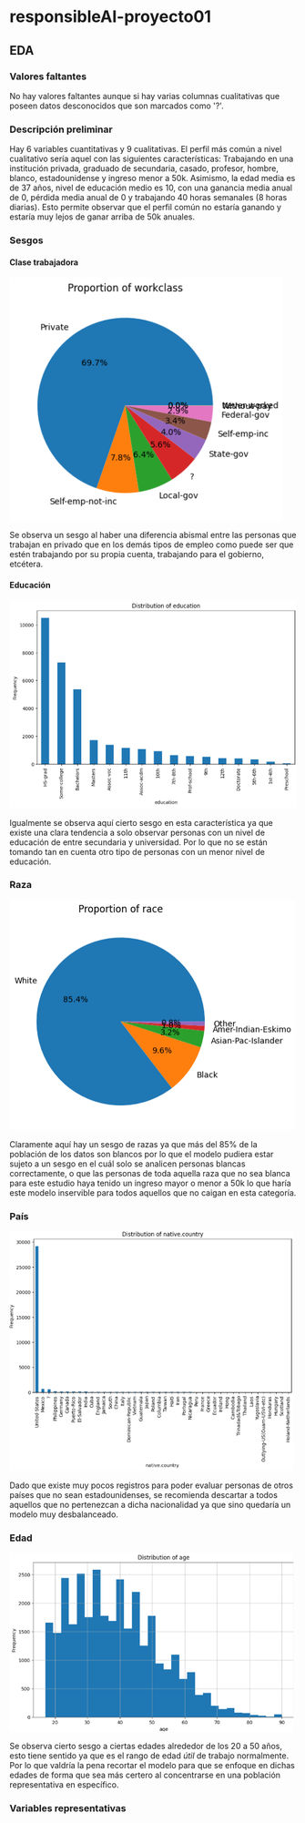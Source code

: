 # responsibleAI-proyecto01

## EDA

### Valores faltantes

No hay valores faltantes aunque si hay varias columnas cualitativas que poseen datos desconocidos que son marcados como '?'.

### Descripción preliminar

Hay 6 variables cuantitativas y 9 cualitativas.
El perfil más común a nivel cualitativo sería aquel con las siguientes características: Trabajando en una institución privada, graduado de secundaria, casado, profesor, hombre, blanco, estadounidense y ingreso menor a 50k. Asimismo, la edad media es de 37 años, nivel de educación medio es 10, con una ganancia media anual de 0, pérdida media anual de 0 y trabajando 40 horas semanales (8 horas diarias).
Esto permite observar que el perfil común no estaría ganando y estaría muy lejos de ganar arriba de 50k anuales.

### Sesgos

#### Clase trabajadora

![alt text](img/image.png)

Se observa un sesgo al haber una diferencia abismal entre las personas que trabajan en privado que en los demás tipos de empleo como puede ser que estén trabajando por su propia cuenta, trabajando para el gobierno, etcétera.

#### Educación

![alt text](img/image-1.png)

Igualmente se observa aquí cierto sesgo en esta característica ya que existe una clara tendencia a solo observar personas con un nivel de educación de entre secundaria y universidad. Por lo que no se están tomando tan en cuenta otro tipo de personas con un menor nivel de educación.

### Raza

![alt text](img/image-2.png)

Claramente aquí hay un sesgo de razas ya que más del 85% de la población de los datos son blancos por lo que el modelo pudiera estar sujeto a un sesgo en el cuál solo se analicen personas blancas correctamente, o que las personas de toda aquella raza que no sea blanca para este estudio haya tenido un ingreso mayor o menor a 50k lo que haría este modelo inservible para todos aquellos que no caigan en esta categoría.

### País

![alt text](img/image-3.png)

Dado que existe muy pocos registros para poder evaluar personas de otros países que no sean estadounidenses, se recomienda descartar a todos aquellos que no pertenezcan a dicha nacionalidad ya que sino quedaría un modelo muy desbalanceado.

### Edad

![alt text](img/image-4.png)

Se observa cierto sesgo a ciertas edades alrededor de los 20 a 50 años, esto tiene sentido ya que es el rango de edad _útil_ de trabajo normalmente. Por lo que valdría la pena recortar el modelo para que se enfoque en dichas edades de forma que sea más certero al concentrarse en una población representativa en específico.

### Variables representativas

